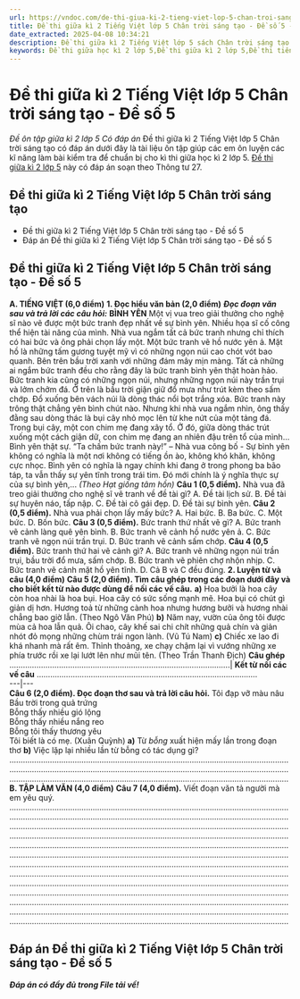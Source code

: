```yaml
---
url: https://vndoc.com/de-thi-giua-ki-2-tieng-viet-lop-5-chan-troi-sang-tao-de-so-5-338115
title: Đề thi giữa kì 2 Tiếng Việt lớp 5 Chân trời sáng tạo - Đề số 5 - Đề ôn tập giữa kì 2 lớp 5 Có đáp án - VnDoc.com
date_extracted: 2025-04-08 10:34:21
description: Đề thi giữa kì 2 Tiếng Việt lớp 5 sách Chân trời sáng tạo bao gồm nhiều dạng bài tập tiếng Việt 5 khác nhau giúp các em học sinh ôn tập kiến thức trọng tâm hiệu quả.
keywords: Đề thi giữa học kì 2 lớp 5,Đề thi giữa kì 2 lớp 5,Đề thi tiếng việt lớp 5 giữa học kì 2,đề thi giữa kì 2 môn tiếng việt lớp 5,Đề thi giữa học kì 2 môn Tiếng Việt lớp 5 theo Thông tư 27,Đề thi giữa học kì 2 môn tiếng việt lớp 5,đáp án đề thi giữa học kì 2 môn tiếng việt lớp 5,đề kiểm tra học kì 2 lớp 5 môn tiếng việt,Đề thi giữa học kì 2 lớp 5 Chân trời sáng tạo,Đề thi giữa học kì 2 lớp 5 môn Tiếng Việt Chân trời sáng tạo
---
```


# Đề thi giữa kì 2 Tiếng Việt lớp 5 Chân trời sáng tạo - Đề số 5
 _Đề ôn tập giữa kì 2 lớp 5 Có đáp án_
Đề thi giữa kì 2 Tiếng Việt lớp 5 Chân trời sáng tạo có đáp án dưới đây là tài liệu ôn tập giúp các em ôn luyện các kĩ năng làm bài kiểm tra để chuẩn bị cho kì thi giữa học kì 2 lớp 5. [Đề thi giữa kì 2 lớp 5](<https://vndoc.com/de-thi-giua-ki-2-lop5>) này có đáp án soạn theo Thông tư 27.
## Đề thi giữa kì 2 Tiếng Việt lớp 5 Chân trời sáng tạo
  * Đề thi giữa kì 2 Tiếng Việt lớp 5 Chân trời sáng tạo - Đề số 5
  * Đáp án Đề thi giữa kì 2 Tiếng Việt lớp 5 Chân trời sáng tạo - Đề số 5

## Đề thi giữa kì 2 Tiếng Việt lớp 5 Chân trời sáng tạo - Đề số 5
**A. TIẾNG VIỆT \(6,0 điểm\)**
**1\. Đọc hiểu văn bản \(2,0 điểm\)**
**_Đọc đoạn văn sau và trả lời các câu hỏi:_**
**BÌNH YÊN**
Một vị vua treo giải thưởng cho nghệ sĩ nào vẽ được một bức tranh đẹp nhất về sự bình yên. Nhiều họa sĩ cố công thể hiện tài năng của mình. Nhà vua ngắm tất cả bức tranh nhưng chỉ thích có hai bức và ông phải chọn lấy một.
Một bức tranh vẽ hồ nước yên ả. Mặt hồ là những tấm gương tuyệt mỹ vì có những ngọn núi cao chót vót bao quanh. Bên trên bầu trời xanh với những đám mây mịn màng. Tất cả những ai ngắm bức tranh đều cho rằng đây là bức tranh bình yên thật hoàn hảo.
Bức tranh kia cũng có những ngọn núi, nhưng những ngọn núi này trần trụi và lởm chởm đá. Ở trên là bầu trời giận giữ đổ mưa như trút kèm theo sấm chớp. Đổ xuống bên vách núi là dòng thác nổi bọt trắng xóa. Bức tranh này trông thật chẳng yên bình chút nào.
Nhưng khi nhà vua ngắm nhìn, ông thấy đằng sau dòng thác là bụi cây nhỏ mọc lên từ khe nứt của một tảng đá. Trong bụi cây, một con chim mẹ đang xây tổ. Ở đó, giữa dòng thác trút xuống một cách giận dữ, con chim mẹ đang an nhiên đậu trên tổ của mình... Bình yên thật sự.
“Ta chấm bức tranh này\!” – Nhà vua công bố - Sự bình yên không có nghĩa là một nơi không có tiếng ồn ào, không khó khăn, không cực nhọc. Bình yên có nghĩa là ngay chính khi đang ở trong phong ba bão táp, ta vẫn thấy sự yên tĩnh trong trái tim. Đó mới chính là ý nghĩa thực sự của sự bình yên,...
_\(Theo Hạt giống tâm hồn\)_
**Câu 1 \(0,5 điểm\).** Nhà vua đã treo giải thưởng cho nghệ sĩ vẽ tranh về đề tài gì?
A. Đề tài lịch sử.
B. Đề tài sự huyên náo, tấp nập.
C. Đề tài cô gái đẹp.
D. Đề tài sự bình yên.
**Câu 2 \(0,5 điểm\).** Nhà vua phải chọn lấy mấy bức?
A. Hai bức.
B. Ba bức.
C. Một bức.
D. Bốn bức.
**Câu 3 \(0,5 điểm\).** Bức tranh thứ nhất vẽ gì?
A. Bức tranh vẽ cảnh làng quê yên bình.
B. Bức tranh vẽ cảnh hồ nước yên ả.
C. Bức tranh vẽ ngọn núi trần trụi.
D. Bức tranh vẽ cảnh sấm chớp.
**Câu 4 \(0,5 điểm\).** Bức tranh thứ hai vẽ cảnh gì?
A. Bức tranh vẽ những ngọn núi trần trụi, bầu trời đổ mưa, sấm chớp.
B. Bức tranh vẽ phiên chợ nhộn nhịp.
C. Bức tranh vẽ cảnh mặt hồ yên tĩnh.
D. Cả B và C đều đúng.
**2\. Luyện từ và câu \(4,0 điểm\)**
**Câu 5 \(2,0 điểm\). Tìm câu ghép trong các đoạn dưới đây và cho biết kết từ nào được dùng để nối các vế câu.**
**a\)** Hoa bưởi là hoa cây còn hoa nhài là hoa bụi. Hoa cây có sức sống mạnh mẽ. Hoa bụi có chút gì giản dị hơn. Hương toả từ những cành hoa nhưng hương bưởi và hương nhài chẳng bao giờ lẫn.
\(Theo Ngô Văn Phú\)
**b\)** Năm nay, vườn của ông tôi được mùa cả hoa lẫn quả. Ôi chao, cây khế sai chi chít những quả chín và giản nhót đỏ mọng những chùm trái ngon lành.
\(Vũ Tú Nam\)
**c\)** Chiếc xe lao đi khá nhanh mà rất êm. Thỉnh thoảng, xe chạy chậm lại vì vướng những xe phía trước rồi xe lại lướt lên như mũi tên.
\(Theo Trần Thanh Địch\)
**Câu ghép** ………………………………………….………………………………………….| **Kết từ nối các vế câu** ………………………………………….………………………………………….  
---|---  
**Câu 6 \(2,0 điểm\). Đọc đoạn thơ sau và trả lời câu hỏi.**
Tôi đạp vỡ màu nâu  
Bầu trời trong quả trứng  
Bỗng thấy nhiều gió lộng  
Bỗng thấy nhiều nắng reo  
Bỗng tôi thấy thương yêu  
Tôi biết là có mẹ.
\(Xuân Quỳnh\)
**a\)** Từ _bỗng_ xuất hiện mấy lần trong đoạn thơ
**b\)** Việc lặp lại nhiều lần từ bỗng có tác dụng gì?
.......................................................................................................…………………
.......................................................................................................…………………
.......................................................................................................…………………
**B. TẬP LÀM VĂN \(4,0 điểm\)**
**Câu 7 \(4,0 điểm\).** Viết đoạn văn tả người mà em yêu quý.
.......................................................................................................…………………
.......................................................................................................…………………
.......................................................................................................…………………
.......................................................................................................…………………
.......................................................................................................…………………
.......................................................................................................…………………
.......................................................................................................…………………
.......................................................................................................…………………
.......................................................................................................…………………
.......................................................................................................…………………
.......................................................................................................…………………
.......................................................................................................…………………
.......................................................................................................…………………
## Đáp án Đề thi giữa kì 2 Tiếng Việt lớp 5 Chân trời sáng tạo - Đề số 5
 _**Đáp án có đầy đủ trong File tải về\!**_
